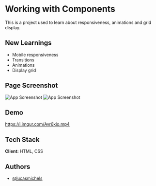 
# Working with Components

This is a project used to learn about responsiveness, animations and grid display.
## New Learnings

- Mobile responsiveness
- Transitions
- Animations
- Display grid



## Page Screenshot

![App Screenshot](https://i.imgur.com/juqfZwX.png)
![App Screenshot](https://i.imgur.com/aP84QC3.png)




## Demo

https://i.imgur.com/Avr6kio.mp4


## Tech Stack

**Client:** HTML, CSS

## Authors

- [@lucasmichels](https://www.github.com/lucasmichels)